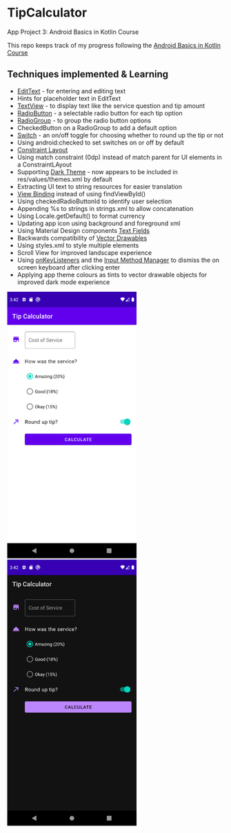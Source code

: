 # TipCalculator

App Project 3: Android Basics in Kotlin Course

This repo keeps track of my progress following the [Android Basics in Kotlin Course](https://developer.android.com/courses/android-basics-kotlin/course)

## Techniques implemented & Learning

- [EditText](https://developer.android.com/reference/kotlin/android/widget/EditText) - for entering and editing text
- Hints for placeholder text in EditText
- [TextView](https://developer.android.com/reference/kotlin/android/widget/TextView) - to display text like the service question and tip amount
- [RadioButton](https://developer.android.com/guide/topics/ui/controls/radiobutton#kotlin) - a selectable radio button for each tip option
- [RadioGroup](https://developer.android.com/reference/android/widget/RadioGroup) - to group the radio button options
- CheckedButton on a RadioGroup to add a default option
- [Switch](https://developer.android.com/reference/kotlin/android/widget/Switch) - an on/off toggle for choosing whether to round up the tip or not
- Using android:checked to set switches on or off by default
- [Constraint Layout](https://developer.android.com/training/constraint-layout)
- Using match constraint (0dp) instead of match parent for UI elements in a ConstraintLAyout
- Supporting [Dark Theme](https://developer.android.com/guide/topics/ui/look-and-feel/darktheme) - now appears to be included in res/values/themes.xml by default
- Extracting UI text to string resources for easier translation
- [View Binding](https://developer.android.com/topic/libraries/view-binding) instead of using findViewById()
- Using checkedRadioButtonId to identify user selection
- Appending %s to strings in strings.xml to allow concatenation
- Using Locale.getDefault() to format currency
- Updating app icon using background and foreground xml
- Using Material Design components [Text Fields](https://material.io/components/text-fields/android)
- Backwards compatibility of [Vector Drawables](https://developer.android.com/guide/topics/graphics/vector-drawable-resources?authuser=1#vector-drawables-backward-solution)
- Using styles.xml to style multiple elements
- Scroll View for improved landscape experience
- Using [onKeyListeners](https://developer.android.com/reference/kotlin/android/view/View?authuser=1#setOnKeyListener(android.view.View.OnKeyListener)) and the [Input Method Manager](https://developer.android.com/reference/android/view/inputmethod/InputMethodManager) to dismiss the on screen keyboard after clicking enter
- Applying app theme colours as tints to vector drawable objects for improved dark mode experience

<!--
<img align="right" src="https://github.com/emwalks/TipCalculator/blob/main/app/src/main/res/drawable/app_preview_light.png" alt="appPreviewLight" width="300"/>
-->

<img src="https://github.com/emwalks/TipCalculator/blob/main/app/src/main/res/drawable/app_preview_light.png" alt="appPreviewLight" width="300" class="center"/> <img src="https://github.com/emwalks/TipCalculator/blob/main/app/src/main/res/drawable/app_preview_dark.png" alt="appPreviewLight" width="300" class="center"/>


